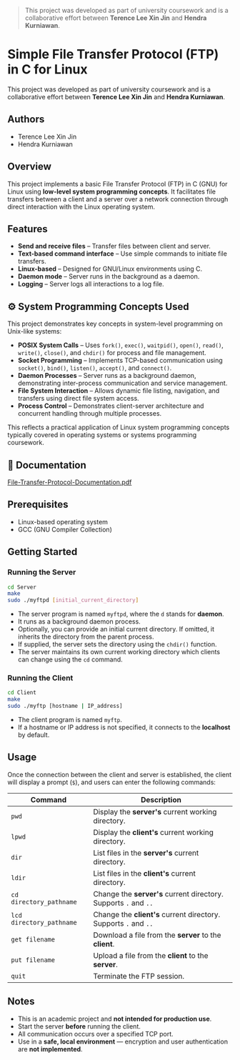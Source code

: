 > This project was developed as part of university coursework and is a collaborative effort between **Terence Lee Xin Jin** and **Hendra Kurniawan**.
# Simple File Transfer Protocol (FTP) in C for Linux

This project was developed as part of university coursework and is a collaborative effort between **Terence Lee Xin Jin** and **Hendra Kurniawan**.

## Authors
- Terence Lee Xin Jin
- Hendra Kurniawan

## Overview
This project implements a basic File Transfer Protocol (FTP) in C (GNU) for Linux using **low-level system programming concepts**. It facilitates file transfers between a client and a server over a network connection through direct interaction with the Linux operating system.

## Features
- **Send and receive files** – Transfer files between client and server.
- **Text-based command interface** – Use simple commands to initiate file transfers.
- **Linux-based** – Designed for GNU/Linux environments using C.
- **Daemon mode** – Server runs in the background as a daemon.
- **Logging** – Server logs all interactions to a log file.

## ⚙️ System Programming Concepts Used

This project demonstrates key concepts in system-level programming on Unix-like systems:

- **POSIX System Calls** – Uses `fork()`, `exec()`, `waitpid()`, `open()`, `read()`, `write()`, `close()`, and `chdir()` for process and file management.
- **Socket Programming** – Implements TCP-based communication using `socket()`, `bind()`, `listen()`, `accept()`, and `connect()`.
- **Daemon Processes** – Server runs as a background daemon, demonstrating inter-process communication and service management.
- **File System Interaction** – Allows dynamic file listing, navigation, and transfers using direct file system access.
- **Process Control** – Demonstrates client-server architecture and concurrent handling through multiple processes.

This reflects a practical application of Linux system programming concepts typically covered in operating systems or systems programming coursework.

## 📄 Documentation
[File-Transfer-Protocol-Documentation.pdf](https://github.com/user-attachments/files/20023767/File-Transfer-Protocol-Documentation.pdf)

## Prerequisites
- Linux-based operating system
- GCC (GNU Compiler Collection)

## Getting Started

### Running the Server

```bash
cd Server
make
sudo ./myftpd [initial_current_directory]
```

- The server program is named `myftpd`, where the `d` stands for **daemon**.
- It runs as a background daemon process.
- Optionally, you can provide an initial current directory. If omitted, it inherits the directory from the parent process.
- If supplied, the server sets the directory using the `chdir()` function.
- The server maintains its own current working directory which clients can change using the `cd` command.

### Running the Client

```bash
cd Client
make
sudo ./myftp [hostname | IP_address]
```

- The client program is named `myftp`.
- If a hostname or IP address is not specified, it connects to the **localhost** by default.

## Usage

Once the connection between the client and server is established, the client will display a prompt (`$`), and users can enter the following commands:

| Command                  | Description |
|--------------------------|-------------|
| `pwd`                    | Display the **server's** current working directory. |
| `lpwd`                   | Display the **client's** current working directory. |
| `dir`                    | List files in the **server's** current directory. |
| `ldir`                   | List files in the **client's** current directory. |
| `cd directory_pathname`  | Change the **server's** current directory. Supports `.` and `..` |
| `lcd directory_pathname` | Change the **client's** current directory. Supports `.` and `..` |
| `get filename`           | Download a file from the **server** to the **client**. |
| `put filename`           | Upload a file from the **client** to the **server**. |
| `quit`                   | Terminate the FTP session. |

## Notes
- This is an academic project and **not intended for production use**.
- Start the server **before** running the client.
- All communication occurs over a specified TCP port.
- Use in a **safe, local environment** — encryption and user authentication are **not implemented**.
